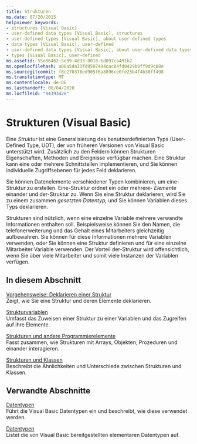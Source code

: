 ```yaml
---
title: Strukturen
ms.date: 07/20/2015
helpviewer_keywords:
- structures [Visual Basic]
- user-defined data types [Visual Basic], structures
- user-defined types [Visual Basic], about user-defined types
- data types [Visual Basic], user-defined
- user-defined data types [Visual Basic], about user-defined data types
- types [Visual Basic], user-defined
ms.assetid: 55e86462-5e99-4d33-8018-6d097ca491b2
ms.openlocfilehash: a08a5da33fd9507494cac84fd0429b0ff9d9c88e
ms.sourcegitcommit: f8c270376ed905f6a8896ce0fe25b4f4b38ff498
ms.translationtype: MT
ms.contentlocale: de-DE
ms.lasthandoff: 06/04/2020
ms.locfileid: "84393428"
---
```

# <a name="structures-visual-basic"></a>Strukturen (Visual Basic)
Eine *Struktur* ist eine Generalisierung des benutzerdefinierten Typs (User-Defined Type, UDT), der von früheren Versionen von Visual Basic unterstützt wird. Zusätzlich zu den Feldern können Strukturen Eigenschaften, Methoden und Ereignisse verfügbar machen. Eine Struktur kann eine oder mehrere Schnittstellen implementieren, und Sie können individuelle Zugriffsebenen für jedes Feld deklarieren.  
  
 Sie können Datenelemente verschiedener Typen kombinieren, um eine-Struktur zu erstellen. Eine-Struktur ordnet ein oder mehrere- *Elemente* einander und der-Struktur zu. Wenn Sie eine Struktur deklarieren, wird Sie zu einem zusammen *gesetzten Datentyp*, und Sie können Variablen dieses Typs deklarieren.  
  
 Strukturen sind nützlich, wenn eine einzelne Variable mehrere verwandte Informationen enthalten soll. Beispielsweise können Sie den Namen, die telefonerweiterung und das Gehalt eines Mitarbeiters gleichzeitig aufbewahren. Sie können für diese Informationen mehrere Variablen verwenden, oder Sie können eine Struktur definieren und für eine einzelne Mitarbeiter Variable verwenden. Der Vorteil der-Struktur wird offensichtlich, wenn Sie über viele Mitarbeiter und somit viele Instanzen der Variablen verfügen.  
  
## <a name="in-this-section"></a>In diesem Abschnitt  
 [Vorgehensweise: Deklarieren einer Struktur](how-to-declare-a-structure.md)  
 Zeigt, wie Sie eine Struktur und deren Elemente deklarieren.  
  
 [Strukturvariablen](structure-variables.md)  
 Umfasst das Zuweisen einer Struktur zu einer Variablen und das Zugreifen auf ihre Elemente.  
  
 [Strukturen und andere Programmierelemente](structures-and-other-programming-elements.md)  
 Fasst zusammen, wie Strukturen mit Arrays, Objekten, Prozeduren und einander interagieren.  
  
 [Strukturen und Klassen](structures-and-classes.md)  
 Beschreibt die Ähnlichkeiten und Unterschiede zwischen Strukturen und Klassen.  
  
## <a name="related-sections"></a>Verwandte Abschnitte  
 [Datentypen](index.md)  
 Führt die Visual Basic Datentypen ein und beschreibt, wie diese verwendet werden.  
  
 [Datentypen](../../../language-reference/data-types/index.md)  
 Listet die von Visual Basic bereitgestellten elementaren Datentypen auf.
